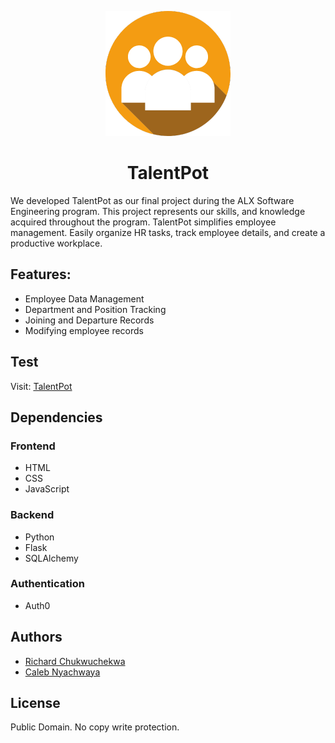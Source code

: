 <!-- ### NOTE

We developed TalentPot as our final project during the ALX Software Engineering program. This project represents our skills, and knowledge acquired throughout the program.

---

<br>
<br> -->

<div align="center">

![TalentPot Logo](/web_flask/static/images/TalentPot%20-%20blog.png)

</div>
<h1 align="center">TalentPot</h1>
We developed TalentPot as our final project during the ALX Software Engineering program. This project represents our skills, and knowledge acquired throughout the program.
TalentPot simplifies employee management. Easily organize HR tasks, track employee details, and create a productive workplace.

<!-- ## Description -->

## Features:

- Employee Data Management
- Department and Position Tracking
- Joining and Departure Records
- Modifying employee records

## Test

Visit: [TalentPot](http://www.talentpot.calebcodes.tech/)

## Dependencies

### Frontend

- HTML
- CSS
- JavaScript

### Backend

- Python
- Flask
- SQLAlchemy

### Authentication

- Auth0

## Authors

- [Richard Chukwuchekwa](https://github.com/Chekwasy)
- [Caleb Nyachwaya](https://github.com/CalebNyachwaya)

## License

Public Domain. No copy write protection.
